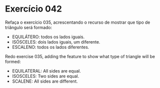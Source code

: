 # Exercício 042

Refaça o exercício 035, acrescentando o recurso de mostrar que tipo de triângulo será formado:

- EQUILÁTERO: todos os lados iguais.
- ISÓSCELES: dois lados iguais, um diferente.
- ESCALENO: todos os lados diferentes.

Redo exercise 035, adding the feature to show what type of triangle will be formed:

- EQUILATERAL: All sides are equal.
- ISOSCELES: Two sides are equal.
- SCALENE: All sides are different.

